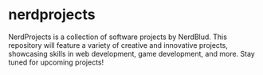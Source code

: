 # nerdprojects
NerdProjects is a collection of software projects by NerdBlud. This repository will feature a variety of creative and innovative projects, showcasing skills in web development, game development, and more. Stay tuned for upcoming projects!
